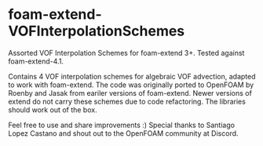 # foam-extend-VOFInterpolationSchemes
Assorted VOF Interpolation Schemes for foam-extend 3+. Tested against foam-extend-4.1. 

Contains 4 VOF interpolation schemes for algebraic VOF advection, adapted to work with foam-extend. The code was originally ported to OpenFOAM by Roenby and Jasak from eariler versions of foam-extend. Newer versions of extend do not carry these schemes due to code refactoring. The libraries should work out of the box.

Feel free to use and share improvements :)
Special thanks to Santiago Lopez Castano and shout out to the OpenFOAM community at Discord.
